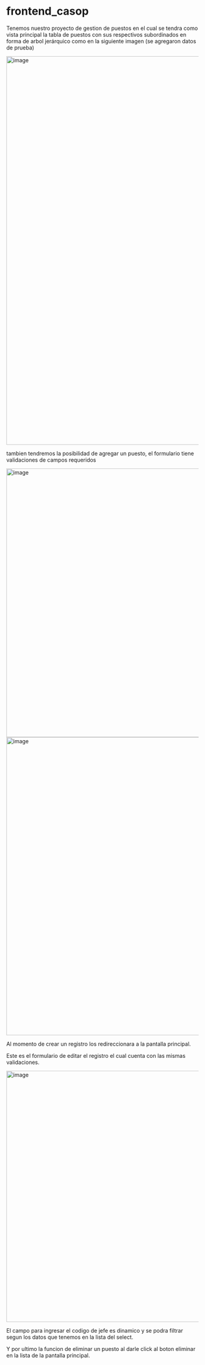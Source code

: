 # frontend_casop
Tenemos nuestro proyecto de gestion de puestos en el cual se tendra como vista principal
la tabla de puestos con sus respectivos subordinados en forma de arbol jerárquico como en la siguiente imagen
(se agregaron datos de prueba)

<img width="1899" height="1018" alt="image" src="https://github.com/user-attachments/assets/4d8a5a28-2fcb-410c-8d9f-809936df145a" />

tambien tendremos la posibilidad de agregar un puesto, el formulario tiene validaciones de campos requeridos

<img width="1908" height="704" alt="image" src="https://github.com/user-attachments/assets/5c00c9b5-d8e1-4bdc-9dfd-db309c766136" />

<img width="1904" height="781" alt="image" src="https://github.com/user-attachments/assets/af07ae32-1298-4c5c-824e-2b2558e35908" />

Al momento de crear un registro los redireccionara a la pantalla principal.

Este es el formulario de editar el registro el cual cuenta con las mismas validaciones.

<img width="1910" height="658" alt="image" src="https://github.com/user-attachments/assets/31750962-fbf5-45d2-a126-31b3f0d3ec9e" />

El campo para ingresar el codigo de jefe es dinamico y se podra filtrar segun los datos que tenemos en la lista del select.

Y por ultimo la funcion de eliminar un puesto al darle click al boton eliminar en la lista de la pantalla principal.
